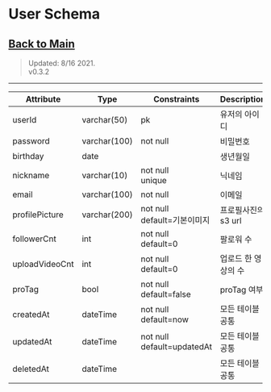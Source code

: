 # User Schema

## [Back to Main](../../README.md)

> Updated: 8/16 2021. \
> v0.3.2

---

| Attribute      | Type         | Constraints                     | Description         |
| -------------- | ------------ | ------------------------------- | ------------------- |
| userId         | varchar(50)  | pk                              | 유저의 아이디       |
| password       | varchar(100) | not null                        | 비밀번호            |
| birthday       | date         |                                 | 생년월일            |
| nickname       | varchar(10)  | not null<br/>unique             | 닉네임              |
| email          | varchar(100) | not null                        | 이메일              |
| profilePicture | varchar(200) | not null<br/>default=기본이미지 | 프로필사진의 s3 url |
| followerCnt    | int          | not null<br/>default=0          | 팔로워 수           |
| uploadVideoCnt | int          | not null<br/>default=0          | 업로드 한 영상의 수 |
| proTag         | bool         | not null<br/>default=false      | proTag 여부         |
| createdAt      | dateTime     | not null<br/>default=now        | 모든 테이블 공통    |
| updatedAt      | dateTime     | not null<br/>default=updatedAt  | 모든 테이블 공통    |
| deletedAt      | dateTime     |                                 | 모든 테이블 공통    |

